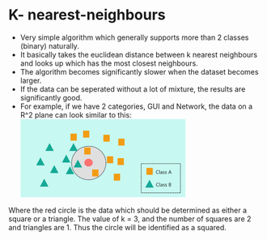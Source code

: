 # K- nearest-neighbours
- Very simple algorithm which generally supports more than 2 classes (binary) naturally.
- It basically takes the euclidean distance between k nearest neighbours and looks up which has the most closest neighbours. 
- The algorithm becomes significantly slower when the dataset becomes larger.
- If the data can be seperated without a lot of mixture, the results are significantly good.
- For example, if we have 2 categories, GUI and Network, the data on a R^2 plane can look similar to this:
![K-NN](Images/knn.png)

Where the red circle is the data which should be determined as either a square or a triangle. The value of k = 3, and the number of squares are 2 and triangles are 1. Thus the circle will be identified as a squared.
